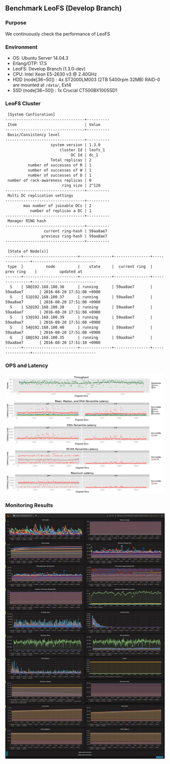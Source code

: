 ## Benchmark LeoFS (Develop Branch)

### Purpose
We continuously check the performance of LeoFS

### Environment
* OS: Ubuntu Server 14.04.3
* Erlang/OTP: 17.5
* LeoFS: Develop Branch (1.3.0-dev)
* CPU: Intel Xeon E5-2630 v3 @ 2.40GHz
* HDD (node[36~50]) : 4x ST2000LM003 (2TB 5400rpm 32MB) RAID-0 are mounted at `/data/`, Ext4
* SSD (node[36~50]) : 1x Crucial CT500BX100SSD1

### LeoFS Cluster
```
 [System Confiuration]
-----------------------------------+----------
 Item                              | Value    
-----------------------------------+----------
 Basic/Consistency level
-----------------------------------+----------
                    system version | 1.3.0
                        cluster Id | leofs_1
                             DC Id | dc_1
                    Total replicas | 2
          number of successes of R | 1
          number of successes of W | 1
          number of successes of D | 1
 number of rack-awareness replicas | 0
                         ring size | 2^128
-----------------------------------+----------
 Multi DC replication settings
-----------------------------------+----------
        max number of joinable DCs | 2
           number of replicas a DC | 1
-----------------------------------+----------
 Manager RING hash
-----------------------------------+----------
                 current ring-hash | 59aa8ae7
                previous ring-hash | 59aa8ae7
-----------------------------------+----------

 [State of Node(s)]
-------+------------------------+--------------+----------------+----------------+----------------------------
 type  |          node          |    state     |  current ring  |   prev ring    |          updated at         
-------+------------------------+--------------+----------------+----------------+----------------------------
  S    | S0@192.168.100.36      | running      | 59aa8ae7       | 59aa8ae7       | 2016-08-20 17:51:08 +0900
  S    | S1@192.168.100.37      | running      | 59aa8ae7       | 59aa8ae7       | 2016-08-20 17:51:08 +0900
  S    | S2@192.168.100.38      | running      | 59aa8ae7       | 59aa8ae7       | 2016-08-20 17:51:08 +0900
  S    | S3@192.168.100.39      | running      | 59aa8ae7       | 59aa8ae7       | 2016-08-20 17:51:08 +0900
  S    | S4@192.168.100.40      | running      | 59aa8ae7       | 59aa8ae7       | 2016-08-20 17:51:08 +0900
  G    | G0@192.168.100.35      | running      | 59aa8ae7       | 59aa8ae7       | 2016-08-20 17:51:10 +0900
-------+------------------------+--------------+----------------+----------------+----------------------------

```

### OPS and Latency
![ops-latency](summary.png)

### Monitoring Results
![monitoring-results](grafana.png)

